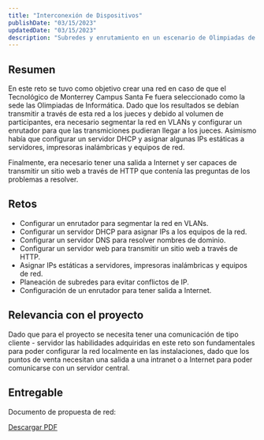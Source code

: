 ```yaml
---
title: "Interconexión de Dispositivos"
publishDate: "03/15/2023"
updatedDate: "03/15/2023"
description: "Subredes y enrutamiento en un escenario de Olimpiadas de Informática."
---
```


## Resumen

En este reto se tuvo como objetivo crear una red en caso de que el Tecnológico de 
Monterrey Campus Santa Fe fuera seleccionado como la sede las Olimpiadas de Informática.
Dado que los resultados se debían transmitir a través de esta red a los jueces y debido al volumen
de participantes, era necesario segmentar la red en VLANs y configurar un enrutador para que
las transmiciones pudieran llegar a los jueces. Asimismo había que configurar un servidor DHCP
y asignar algunas IPs estáticas a servidores, impresoras inalámbricas y equipos de red.

Finalmente, era necesario tener una salida a Internet y ser capaces de transmitir un sitio
web a través de HTTP que contenía las preguntas de los problemas a resolver.

## Retos

* Configurar un enrutador para segmentar la red en VLANs.
* Configurar un servidor DHCP para asignar IPs a los equipos de la red.
* Configurar un servidor DNS para resolver nombres de dominio.
* Configurar un servidor web para transmitir un sitio web a través de HTTP.
* Asignar IPs estáticas a servidores, impresoras inalámbricas y equipos de red.
* Planeación de subredes para evitar conflictos de IP.
* Configuración de un enrutador para tener salida a Internet.

## Relevancia con el proyecto

Dado que para el proyecto se necesita tener una comunicación de tipo cliente - servidor
las habilidades adquiridas en este reto son fundamentales para poder configurar la red
localmente en las instalaciones, dado que los puntos de venta necesitan una salida a una
intranet o a Internet para poder comunicarse con un servidor central.

## Entregable

Documento de propuesta de red:

<a href="/pdfs/interconexion.pdf"> Descargar PDF </a>

<object 
 data="/pdfs/interconexion.pdf"
 type="application/pdf"
 width="100%"
 height="600px"
/> 